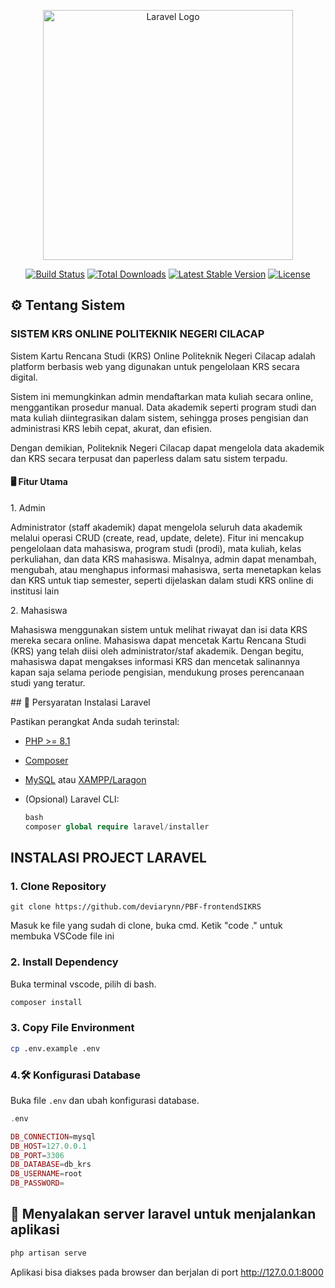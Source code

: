 <p align="center"><a href="https://laravel.com" target="_blank"><img src="https://raw.githubusercontent.com/laravel/art/master/logo-lockup/5%20SVG/2%20CMYK/1%20Full%20Color/laravel-logolockup-cmyk-red.svg" width="400" alt="Laravel Logo"></a></p>

<p align="center">
<a href="https://github.com/laravel/framework/actions"><img src="https://github.com/laravel/framework/workflows/tests/badge.svg" alt="Build Status"></a>
<a href="https://packagist.org/packages/laravel/framework"><img src="https://img.shields.io/packagist/dt/laravel/framework" alt="Total Downloads"></a>
<a href="https://packagist.org/packages/laravel/framework"><img src="https://img.shields.io/packagist/v/laravel/framework" alt="Latest Stable Version"></a>
<a href="https://packagist.org/packages/laravel/framework"><img src="https://img.shields.io/packagist/l/laravel/framework" alt="License"></a>
</p>

## ⚙️ Tentang Sistem
### SISTEM KRS ONLINE POLITEKNIK NEGERI CILACAP

<p> Sistem Kartu Rencana Studi (KRS) Online Politeknik Negeri Cilacap adalah platform berbasis web yang digunakan untuk pengelolaan KRS secara digital.</p>

<p> Sistem ini memungkinkan admin mendaftarkan mata kuliah secara online, menggantikan prosedur manual. Data akademik seperti program studi dan mata kuliah diintegrasikan dalam sistem, sehingga proses pengisian dan administrasi KRS lebih cepat, akurat, dan efisien.</p>

<p> Dengan demikian, Politeknik Negeri Cilacap dapat mengelola data akademik dan KRS secara terpusat dan paperless dalam satu sistem terpadu.</p>

#### 🖥️ Fitur Utama
<p> 1. Admin
<p>Administrator (staff akademik) dapat mengelola seluruh data akademik melalui operasi CRUD (create, read, update, delete). Fitur ini mencakup pengelolaan data mahasiswa, program studi (prodi), mata kuliah, kelas perkuliahan, dan data KRS mahasiswa. Misalnya, admin dapat menambah, mengubah, atau menghapus informasi mahasiswa, serta menetapkan kelas dan KRS untuk tiap semester, seperti dijelaskan dalam studi KRS online di institusi lain</p>
</p>
<p> 2. Mahasiswa
<p>Mahasiswa menggunakan sistem untuk melihat riwayat dan isi data KRS mereka secara online. Mahasiswa dapat mencetak Kartu Rencana Studi (KRS) yang telah diisi oleh administrator/staf akademik. Dengan begitu, mahasiswa dapat mengakses informasi KRS dan mencetak salinannya kapan saja selama periode pengisian, mendukung proses perencanaan studi yang teratur.</p>
</p>
## 📁 Persyaratan Instalasi Laravel

Pastikan perangkat Anda sudah terinstal:

- [PHP >= 8.1](https://www.php.net/)
- [Composer](https://getcomposer.org/)
- [MySQL](https://www.mysql.com/) atau [XAMPP/Laragon](https://laragon.org/)
- (Opsional) Laravel CLI:

  ```php
  bash
  composer global require laravel/installer
  ```

## INSTALASI PROJECT LARAVEL
### 1. Clone Repository 
```
git clone https://github.com/deviarynn/PBF-frontendSIKRS
```
<p>Masuk ke file yang sudah di clone, buka cmd. Ketik "code ." untuk membuka VSCode file ini</p>

### 2. Install Dependency
Buka terminal vscode, pilih di bash.
```bash
composer install
```
### 3. Copy File Environment

```bash
cp .env.example .env
```
### 4.🛠️ Konfigurasi Database

Buka file `.env` dan ubah konfigurasi database.

```php
.env

DB_CONNECTION=mysql
DB_HOST=127.0.0.1
DB_PORT=3306
DB_DATABASE=db_krs
DB_USERNAME=root
DB_PASSWORD=

```
## 🚀 Menyalakan server laravel untuk menjalankan aplikasi

```bash
php artisan serve
```

Aplikasi bisa diakses pada browser dan berjalan di port http://127.0.0.1:8000




